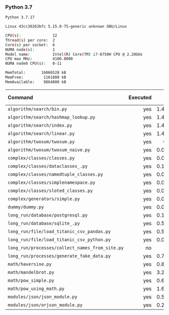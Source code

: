 ### **Python 3.7**

```bash
Python 3.7.17

Linux 43cc30263bfc 5.15.0-75-generic unknown GNU/Linux

CPU(s):              12
Thread(s) per core:  2
Core(s) per socket:  6
NUMA node(s):        1
Model name:          Intel(R) Core(TM) i7-8750H CPU @ 2.20GHz
CPU max MHz:         4100.0000
NUMA node0 CPU(s):   0-11

MemTotal:       16066528 kB
MemFree:         1161888 kB
MemAvailable:    9864800 kB
```

| Command | Executed | Mean [s] | Stddev [s] | Median [s] | Min [s] | Max [s] | Memory [MB] |
|:---|---:|---:|---:|---:|---:|---:|---:|
| `algorithm/search/bin.py` | yes | 1.41125 | 0.01998 | 1.40684 | 1.38363 | 1.43886 | 29.2043 |
| `algorithm/search/hashmap_lookup.py` | yes | 1.41011 | 0.01814 | 1.4069 | 1.39234 | 1.45542 | 30.74609 |
| `algorithm/search/index.py` | yes | 1.43182 | 0.01682 | 1.43729 | 1.40849 | 1.45476 | 29.67852 |
| `algorithm/search/linear.py` | yes | 1.46711 | 0.03543 | 1.45894 | 1.43316 | 1.56261 | 29.17852 |
| `algorithm/twosum/twosum.py` | yes | 0.072 | 0.00047 | 0.07181 | 0.07151 | 0.07316 | 20.25703 |
| `algorithm/twosum/twosum_naive.py` | yes | 0.07171 | 0.00063 | 0.07147 | 0.07107 | 0.07282 | 20.17969 |
| `complex/classes/classes.py` | yes | 0.04206 | 0.00133 | 0.0416 | 0.04132 | 0.04572 | 20.28359 |
| `complex/classes/dataclasses_.py` | yes | 0.10885 | 0.00439 | 0.10759 | 0.10648 | 0.12112 | 20.18281 |
| `complex/classes/namedtuple_classes.py` | yes | 0.08485 | 0.00114 | 0.08482 | 0.08354 | 0.08749 | 20.45195 |
| `complex/classes/simplenamespace.py` | yes | 0.04507 | 0.00324 | 0.04493 | 0.04198 | 0.05243 | 20.11445 |
| `complex/classes/sloted_classes.py` | yes | 0.04438 | 0.00626 | 0.04221 | 0.04139 | 0.06202 | 20.11094 |
| `complex/generators/simple.py` | yes | 0.06442 | 0.00045 | 0.06436 | 0.0637 | 0.06516 | 20.37305 |
| `dummy/dummy.py` | yes | 0.02747 | 0.0005 | 0.02723 | 0.02705 | 0.02864 | 19.97578 |
| `long_run/database/postgresql.py` | yes | 0.14247 | 0.00045 | 0.14234 | 0.14202 | 0.14331 | 24.33867 |
| `long_run/database/sqlite_.py` | yes | 0.55063 | 0.0048 | 0.54936 | 0.54583 | 0.56009 | 65.14648 |
| `long_run/file/load_titanic_csv_pandas.py` | yes | 0.59753 | 0.0015 | 0.59781 | 0.5948 | 0.59938 | 63.73516 |
| `long_run/file/load_titanic_csv_python.py` | yes | 0.06814 | 0.00071 | 0.06803 | 0.06722 | 0.06974 | 20.19414 |
| `long_run/processes/collect_names_from_site.py` | no | -1 | -1 | -1 | -1 | -1 | -1 |
| `long_run/processes/generate_fake_data.py` | yes | 0.79118 | 0.0047 | 0.78949 | 0.78722 | 0.8015 | 68.55156 |
| `math/haversine.py` | yes | 0.82441 | 0.01159 | 0.82224 | 0.81175 | 0.85401 | 20.36367 |
| `math/mandelbrot.py` | yes | 3.27653 | 0.04137 | 3.26773 | 3.23186 | 3.35609 | 34.65742 |
| `math/pow_simple.py` | yes | 0.60514 | 0.00832 | 0.60555 | 0.59277 | 0.619 | 20.15391 |
| `math/pow_using_math.py` | yes | 1.66712 | 0.02872 | 1.66437 | 1.61921 | 1.71543 | 20.19961 |
| `modules/json/json_module.py` | yes | 0.50372 | 0.00505 | 0.50275 | 0.49589 | 0.51301 | 21.44141 |
| `modules/json/orjson_module.py` | yes | 0.24937 | 0.00483 | 0.24759 | 0.24351 | 0.25756 | 21.62539 |
